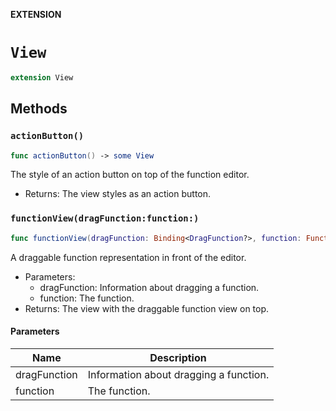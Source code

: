 **EXTENSION**

# `View`
```swift
extension View
```

## Methods
### `actionButton()`

```swift
func actionButton() -> some View
```

The style of an action button on top of the function editor.
- Returns: The view styles as an action button.

### `functionView(dragFunction:function:)`

```swift
func functionView(dragFunction: Binding<DragFunction?>, function: Function) -> some View
```

A draggable function representation in front of the editor.
- Parameters:
  - dragFunction: Information about dragging a function.
  - function: The function.
- Returns: The view with the draggable function view on top.

#### Parameters

| Name | Description |
| ---- | ----------- |
| dragFunction | Information about dragging a function. |
| function | The function. |